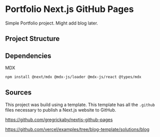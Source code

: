 # Portfolio Next.js GitHub Pages

Simple Portfolio project. Might add blog later. 

## Project Structure


## Dependencies 

MDX

```bash
npm install @next/mdx @mdx-js/loader @mdx-js/react @types/mdx
```

## Sources

This project was build using a template. 
This template has all the `.github` files necessary to publish a Next.js  website to GitHub. 

https://github.com/gregrickaby/nextjs-github-pages


https://github.com/vercel/examples/tree/blog-template/solutions/blog
